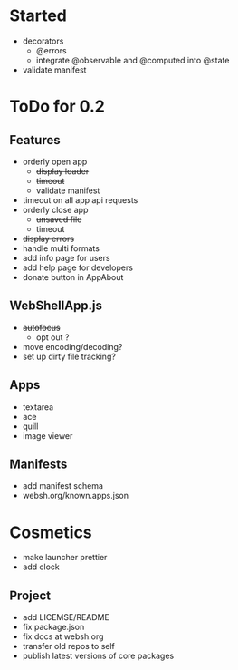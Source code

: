 # Started
* decorators
  * @errors
  * integrate @observable and @computed into @state
* validate manifest

# ToDo for 0.2

## Features
* orderly open app
  * <s>display loader</s>
  * <s>timeout</s>
  * validate manifest
* timeout on all app api requests
* orderly close app
  * <s>unsaved file</s>
  * timeout
* <s>display errors</s>
* handle multi formats
* add info page for users
* add help page for developers
* donate button in AppAbout

## WebShellApp.js
* <s>autofocus</s>
  * opt out ?
* move encoding/decoding?
* set up dirty file tracking?

## Apps
* textarea
* ace
* quill 
* image viewer

## Manifests
* add manifest schema
* websh.org/known.apps.json

# Cosmetics  
* make launcher prettier
* add clock

## Project
* add LICEMSE/README
* fix package.json
* fix docs at websh.org
* transfer old repos to self
* publish latest versions of core packages